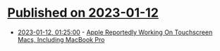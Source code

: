 # [Published on 2023-01-12](index.md)

* [2023-01-12, 01:25:00](https://hardware.slashdot.org/story/23/01/11/2222219/apple-reportedly-working-on-touchscreen-macs-including-macbook-pro?utm_source=rss1.0mainlinkanon&utm_medium=feed) - [Apple Reportedly Working On Touchscreen Macs, Including MacBook Pro](https://hardware.slashdot.org/story/23/01/11/2222219/apple-reportedly-working-on-touchscreen-macs-including-macbook-pro?utm_source=rss1.0mainlinkanon&utm_medium=feed)
